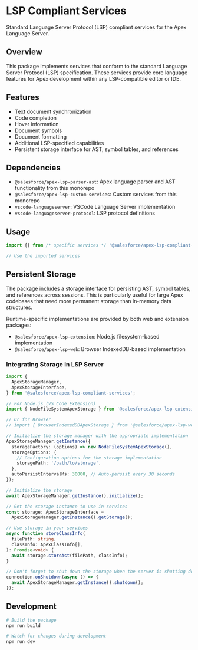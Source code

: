 # LSP Compliant Services

Standard Language Server Protocol (LSP) compliant services for the Apex Language Server.

## Overview

This package implements services that conform to the standard Language Server Protocol (LSP) specification. These services provide core language features for Apex development within any LSP-compatible editor or IDE.

## Features

- Text document synchronization
- Code completion
- Hover information
- Document symbols
- Document formatting
- Additional LSP-specified capabilities
- Persistent storage interface for AST, symbol tables, and references

## Dependencies

- `@salesforce/apex-lsp-parser-ast`: Apex language parser and AST functionality from this monorepo
- `@salesforce/apex-lsp-custom-services`: Custom services from this monorepo
- `vscode-languageserver`: VSCode Language Server implementation
- `vscode-languageserver-protocol`: LSP protocol definitions

## Usage

```typescript
import {} from /* specific services */ '@salesforce/apex-lsp-compliant-services';

// Use the imported services
```

## Persistent Storage

The package includes a storage interface for persisting AST, symbol tables, and references across sessions. This is particularly useful for large Apex codebases that need more permanent storage than in-memory data structures.

Runtime-specific implementations are provided by both web and extension packages:

- `@salesforce/apex-lsp-extension`: Node.js filesystem-based implementation
- `@salesforce/apex-lsp-web`: Browser IndexedDB-based implementation

### Integrating Storage in LSP Server

```typescript
import {
  ApexStorageManager,
  ApexStorageInterface,
} from '@salesforce/apex-lsp-compliant-services';

// For Node.js (VS Code Extension)
import { NodeFileSystemApexStorage } from '@salesforce/apex-lsp-extension';

// Or for Browser
// import { BrowserIndexedDBApexStorage } from '@salesforce/apex-lsp-web';

// Initialize the storage manager with the appropriate implementation
ApexStorageManager.getInstance({
  storageFactory: (options) => new NodeFileSystemApexStorage(),
  storageOptions: {
    // Configuration options for the storage implementation
    storagePath: '/path/to/storage',
  },
  autoPersistIntervalMs: 30000, // Auto-persist every 30 seconds
});

// Initialize the storage
await ApexStorageManager.getInstance().initialize();

// Get the storage instance to use in services
const storage: ApexStorageInterface =
  ApexStorageManager.getInstance().getStorage();

// Use storage in your services
async function storeClassInfo(
  filePath: string,
  classInfo: ApexClassInfo[],
): Promise<void> {
  await storage.storeAst(filePath, classInfo);
}

// Don't forget to shut down the storage when the server is shutting down
connection.onShutdown(async () => {
  await ApexStorageManager.getInstance().shutdown();
});
```

## Development

```bash
# Build the package
npm run build

# Watch for changes during development
npm run dev
```
